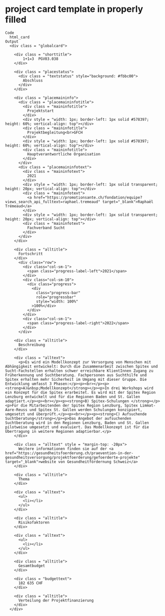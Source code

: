 # project card template in properly filled

    Code
      html_card
    Output
      <div class = "globalcard">
      
        <div class = "shorttitle">
            1+1=3  PGV03.038
        </div>
      
        <div class = "placestatus">
          <div class = "textstatus" style="background: #fbbc00">
            Abschluss
          </div>
        </div>
      
        <div class = "placemaininfo">
          <div class = "placemaininfotitle">
            <div class = "maininfotitle">
              Projektstart
            </div>
            <div style = "width: 1px; border-left: 1px solid #578397; height: 60%; vertical-align: top"></div>
            <div class = "maininfotitle">
              Projektbegleitung<br>GFCH
            </div>
            <div style = "width: 1px; border-left: 1px solid #578397; height: 60%; vertical-align: top"></div>
            <div class = "maininfotitle">
              Hauptverantwortliche Organisation
            </div>
          </div>
          <div class = "placemaininfotext">
            <div class = "maininfotext">
              2021
            </div>
            <div style = "width: 1px; border-left: 1px solid transparent; height: 20px; vertical-align: top"></div>
            <div class = "maininfotext">
              <a href="https://promotionsante.ch/fondation/equipe?views_search_api_fulltext=raphael.tremeaud" target="_blank">Raphaël Trémeaud</a>
            </div>
            <div style = "width: 1px; border-left: 1px solid transparent; height: 20px; vertical-align: top"></div>
            <div class = "maininfotext">
              Fachverband Sucht
            </div>
          </div>
        </div>
      
        <div class = "alltitle">
          Fortschritt
        </div>
          <div class="row">
            <div class="col-sm-1">
              <span class="progress-label-left">2021</span>
            </div>
            <div class="col-sm-10">
              <div class="progress">
                <div
                  class="progress-bar"
                  role="progressbar"
                  style="width: 100%"
                >100%</div>
              </div>
            </div>
            <div class="col-sm-1">
              <span class="progress-label-right">2022</span>
            </div>
          </div>
      
        <div class = "alltitle">
          Beschreibung
        </div>
      
        <div class = "alltext">
          <p>Es wird ein Modellkonzept zur Versorgung von Menschen mit Abhängigkeit entwickelt: Durch die Zusammenarbeit zwischen Spitex und Sucht-Fachstellen erhalten schwer erreichbare KlientInnen Zugang zu Früherkennung und Suchtberatung. Fachpersonen aus Suchthilfe und Spitex erhalten mehr Sicherheit im Umgang mit dieser Gruppe. Die Entwicklung umfasst 3 Phasen:</p><p><br></p><p><strong>A)&nbsp;Modellkonzept</strong></p><p>In drei Workshops wird ein Konzept für die Spitex erarbeitet. Es wird mit der Spitex Region Lenzburg entwickelt und für die Regionen Baden und St. Gallen adaptiert.</p><p><br></p><p><strong>B) Spitex-Schulungen </strong></p><p>Für die Mitarbeitenden der Spitex Region Lenzburg, Spitex Limmat-Aare-Reuss und Spitex St. Gallen werden Schulungen konzipiert, umgesetzt und überprüft.</p><p><br></p><p><strong>C) Aufsuchende Suchtberatung</strong></p><p>Das Angebot der aufsuchenden Suchtberatung wird in den Regionen Lenzburg, Baden und St. Gallen pilotweise umgesetzt und evaluiert. Das Modellkonzept ist für die Übertragung in weitere Regionen adaptierbar.</p>
        </div>
      
        <div class = "alltext" style = "margin-top: -20px">
          Weitere informationen finden sie auf der <a href="https://gesundheitsfoerderung.ch/praevention-in-der-gesundheitsversorgung/projektfoerderung/gefoerderte-projekte" target="_blank">website von Gesundheitfördernung Schweiz</a>
        </div>
      
        <div class = "alltitle">
          Thema
        </div>
      
        <div class = "alltext">
          <ul>
            <li></li>
          </ul>
        </div>
      
        <div class = "alltitle">
          Risikofaktoren
        </div>
      
        <div class = "alltext">
          <ul>
            <li></li>
          </ul>
        </div>
      
        <div class = "alltitle">
          Gesamtbudget
        </div>
      
        <div class = "budgettext">
          182 635 CHF
        </div>
      
        <div class = "alltitle">
          Verteilung der Projektfinanzierung
        </div>
      </div>
      

